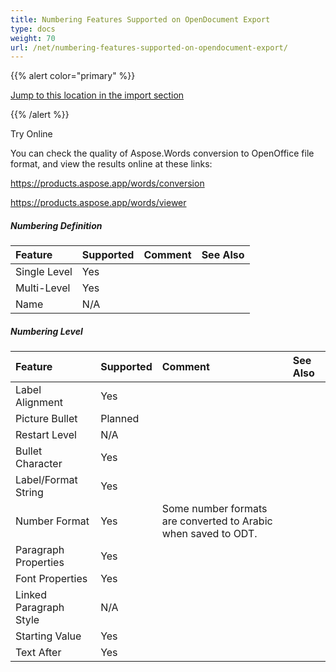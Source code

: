 ```yaml
---
title: Numbering Features Supported on OpenDocument Export
type: docs
weight: 70
url: /net/numbering-features-supported-on-opendocument-export/
---
```


{{% alert color="primary" %}} 

[Jump to this location in the import section](/words/net/numbering-features-supported-on-opendocument-import/)

{{% /alert %}} 

Try Online

You can check the quality of Aspose.Words conversion to OpenOffice file format, and view the results online at these links:

<https://products.aspose.app/words/conversion>

<https://products.aspose.app/words/viewer>


##### **Numbering Definition**

|**Feature**|**Supported**|**Comment**|**See Also**|
| :- | :- | :- | :- |
|Single Level|Yes| | |
|Multi-Level|Yes| | |
|Name|N/A| | |

##### **Numbering Level**

|**Feature**|**Supported**|**Comment**|**See Also**|
| :- | :- | :- | :- |
|Label Alignment|Yes| | |
|Picture Bullet|Planned| | |
|Restart Level|N/A| | |
|Bullet Character|Yes| | |
|Label/Format String|Yes| | |
|Number Format|Yes|Some number formats are converted to Arabic when saved to ODT.| |
|Paragraph Properties|Yes| | |
|Font Properties|Yes| | |
|Linked Paragraph Style|N/A| | |
|Starting Value|Yes| | |
|Text After|Yes| | |

